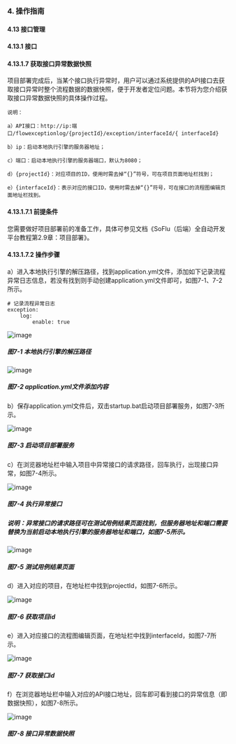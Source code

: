 ### 4. 操作指南

#### 4.13 接口管理

#### 4.13.1 接口

#### 4.13.1.7 获取接口异常数据快照

项目部署完成后，当某个接口执行异常时，用户可以通过系统提供的API接口去获取接口异常时整个流程数据的数据快照，便于开发者定位问题。本节将为您介绍获取接口异常数据快照的具体操作过程。

```
说明：

a）API接口：http://ip:端口/flowexceptionlog/{projectId}/exception/interfaceId/{ interfaceId}

b）ip：启动本地执行引擎的服务器地址；

c）端口：启动本地执行引擎的服务器端口，默认为8080；

d）{projectId}：对应项目的ID，使用时需去掉“{}”符号，可在项目页面地址栏找到；

e）{interfaceId}：表示对应的接口ID，使用时需去掉“{}”符号，可在接口的流程图编辑页面地址栏找到。
```
#### 4.13.1.7.1 前提条件

您需要做好项目部署前的准备工作，具体可参见文档《SoFlu（后端）全自动开发平台教程第2.9章：项目部署》。

#### 4.13.1.7.2 操作步骤

a）进入本地执行引擎的解压路径，找到application.yml文件，添加如下记录流程异常日志信息，若没有找到则手动创建application.yml文件即可，如图7-1、7-2所示。

```
# 记录流程异常日志
exception:
    log:
        enable: true
```

![image](https://user-images.githubusercontent.com/79617492/197474971-269dc6c5-bef9-4e1c-8838-5dfc37d8b079.png)

##### 图7-1 本地执行引擎的解压路径

![image](https://user-images.githubusercontent.com/79617492/197476441-0ebfe6a7-21ce-44f9-bdd5-a85eb7cdaad2.png)

##### 图7-2 application.yml文件添加内容

b）保存application.yml文件后，双击startup.bat启动项目部署服务，如图7-3所示。

![image](https://user-images.githubusercontent.com/79617492/197476632-4149b7ab-aa5b-472d-81df-95b079001a61.png)

##### 图7-3 启动项目部署服务

c）在浏览器地址栏中输入项目中异常接口的请求路径，回车执行，出现接口异常，如图7-4所示。

![image](https://user-images.githubusercontent.com/79617492/197477846-0cad953c-6eb1-48c4-b75a-163a4eabaef6.png)

##### 图7-4 执行异常接口

##### 说明：异常接口的请求路径可在测试用例结果页面找到，但服务器地址和端口需要替换为当前启动本地执行引擎的服务器地址和端口，如图7-5所示。

![image](https://user-images.githubusercontent.com/79617492/197477870-b8c4ac61-79b3-43e5-8f51-7f8a735249d4.png)

##### 图7-5 测试用例结果页面

d）进入对应的项目，在地址栏中找到projectId，如图7-6所示。

![image](https://user-images.githubusercontent.com/79617492/197478798-0d0717cb-16ca-41ee-800a-559b32feb13e.png)

##### 图7-6 获取项目id

e）进入对应接口的流程图编辑页面，在地址栏中找到interfaceId，如图7-7所示。

![image](https://user-images.githubusercontent.com/79617492/197479003-bcddd50a-13fb-4790-b17f-dfd97bab6ae7.png)

##### 图7-7 获取接口id

f）在浏览器地址栏中输入对应的API接口地址，回车即可看到接口的异常信息（即数据快照），如图7-8所示。

![image](https://user-images.githubusercontent.com/79617492/197479040-161032e5-a75b-4f13-b4f4-a7aac8e12356.png)

##### 图7-8 接口异常数据快照
